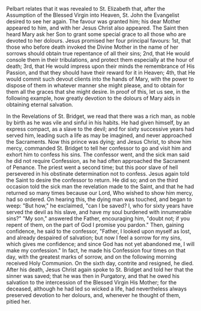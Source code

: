 
Pelbart relates that it was revealed to St. Elizabeth that, after the Assumption of the Blessed Virgin into Heaven, St. John the Evangelist desired to see her again. The favour was granted him; his dear Mother appeared to him, and with her Jesus Christ also appeared. The Saint then heard Mary ask her Son to grant some special grace to all those who are devoted to her dolours. Jesus promised her four principal favours: 1st, that those who before death invoked the Divine Mother in the name of her sorrows should obtain true repentance of all their sins; 2nd, that He would console them in their tribulations, and protect them especially at the hour of death; 3rd, that He would impress upon their minds the remembrance of His Passion, and that they should have their reward for it in Heaven; 4th, that He would commit such devout clients into the hands of Mary, with the power to dispose of them in whatever manner she might please, and to obtain for them all the graces that she might desire. In proof of this, let us see, in the following example, how greatly devotion to the dolours of Mary aids in obtaining eternal salvation.

In the Revelations of St. Bridget, we read that there was a rich man, as noble by birth as he was vile and sinful in his habits. He had given himself, by an express compact, as a slave to the devil; and for sixty successive years had served him, leading such a life as may be imagined, and never approached the Sacraments. Now this prince was dying; and Jesus Christ, to show him mercy, commanded St. Bridget to tell her confessor to go and visit him and exhort him to confess his sins. The confessor went, and the sick man said he did not require Confession, as he had often approached the Sacrament of Penance. The priest went a second time; but this poor slave of hell persevered in his obstinate determination not to confess. Jesus again told the Saint to desire the confessor to return. He did so; and on the third occasion told the sick man the revelation made to the Saint, and that he had returned so many times because our Lord, Who wished to show him mercy, had so ordered. On hearing this, the dying man was touched, and began to weep: \"But how,\" he exclaimed, \"can I be saved? I, who for sixty years have served the devil as his slave, and have my soul burdened with innumerable sins?\" \"My son,\" answered the Father, encouraging him, \"doubt not; if you repent of them, on the part of God I promise you pardon.\" Then, gaining confidence, he said to the confessor, \"Father, I looked upon myself as lost, and already despaired of salvation; but now I feel a sorrow for my sins, which gives me confidence; and since God has not yet abandoned me, I will make my confession.\" In fact, he made his Confession four times on that day, with the greatest marks of sorrow, and on the following morning received Holy Communion. On the sixth day, contrite and resigned, he died. After his death, Jesus Christ again spoke to St. Bridget and told her that the sinner was saved; that he was then in Purgatory, and that he owed his salvation to the intercession of the Blessed Virgin His Mother; for the deceased, although he had led so wicked a life, had nevertheless always preserved devotion to her dolours, and, whenever he thought of them, pitied her.

